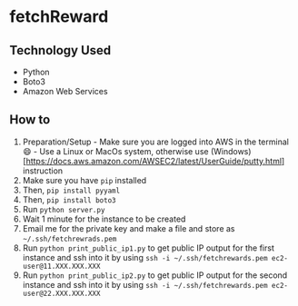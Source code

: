 # fetchReward

## Technology Used 

  - Python 
  - Boto3
  - Amazon Web Services

## How to 
  1. Preparation/Setup 
    - Make sure you are logged into AWS in the terminal 😄
    - Use a Linux or MacOs system, otherwise use (Windows)[https://docs.aws.amazon.com/AWSEC2/latest/UserGuide/putty.html] instruction
  2. Make sure you have ```pip``` installed
  3. Then, ```pip install pyyaml```
  4. Then, ```pip install boto3```
  5. Run ```python server.py```
  6. Wait 1 minute for the instance to be created
  7. Email me for the private key and make a file and store as ```~/.ssh/fetchrewrads.pem```
  8. Run ```python print_public_ip1.py``` to get public IP output for the first instance and ssh into it by using ```ssh -i ~/.ssh/fetchrewards.pem ec2-user@11.XXX.XXX.XXX```
  9. Run ```python print_public_ip2.py``` to get public IP output for the second instance and ssh into it by using ```ssh -i ~/.ssh/fetchrewards.pem ec2-user@22.XXX.XXX.XXX```
